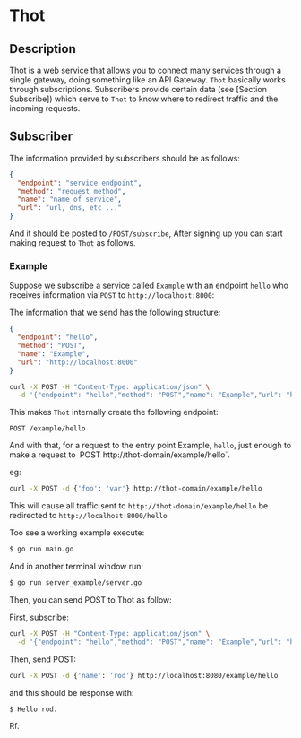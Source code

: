 # Thot
## Description
Thot is a web service that allows you to connect many services through a single gateway, doing something like an API Gateway. `Thot` basically works through subscriptions. Subscribers provide certain data (see [Section Subscribe]) which serve to `Thot` to know where to redirect traffic and the incoming requests.

## Subscriber
The information provided by subscribers should be as follows:
```json
{
  "endpoint": "service endpoint",
  "method": "request method",
  "name": "name of service",
  "url": "url, dns, etc ..."
}
```
And it should be posted to `/POST/subscribe`, After signing up you can start making request to `Thot` as follows.

### Example
Suppose we subscribe a service called `Example` with an endpoint `hello` who receives information via `POST` to `http://localhost:8000`:

The information that we send has the following structure:
```json
{
  "endpoint": "hello",
  "method": "POST",
  "name": "Example",
  "url": "http://localhost:8000"
}
```

```sh
curl -X POST -H "Content-Type: application/json" \
  -d '{"endpoint": "hello","method": "POST","name": "Example","url": "http://localhost:8000"}' "http://thot-domain/subscribe"
```

This makes `Thot` internally create the following endpoint:

`POST /example/hello`

And with that, for a request to the entry point Example, `hello`, just enough to make a request to` `POST http://thot-domain/example/hello`.

eg:
```sh
curl -X POST -d {'foo': 'var'} http://thot-domain/example/hello
```

This will cause all traffic sent to `http://thot-domain/example/hello` be redirected to `http://localhost:8000/hello`


Too see a working example execute:
```sh
$ go run main.go
```

And in another terminal window run:
```sh
$ go run server_example/server.go
```

Then, you can send POST to Thot as follow:

First, subscribe:
```sh
curl -X POST -H "Content-Type: application/json" \
  -d '{"endpoint": "hello","method": "POST","name": "Example","url": "http://localhost:8000"}' "http://localhost:8080/subscribe"
```

Then, send POST:
```sh
curl -X POST -d {'name': 'rod'} http://localhost:8080/example/hello
```

and this should be response with:
```sh
$ Hello rod.
```
Rf.
